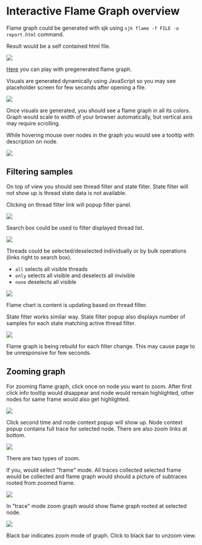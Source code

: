 Interactive Flame Graph overview
=========

Flame graph could be generated with sjk using `sjk flame -f FILE -o report.html` command.

Result would be a self contained html file.

![](fg_screen_0.png)

[Here](https://training.ragozin.info/collaterial/flame_demo.html) you can play with pregenerated flame graph.

Visuals are generated dynamically using JavaScript so you may see placeholder screen 
for few seconds after opening a file.

![](fg_screen_1.png)

Once visuals are generated, you should see a flame graph in all its colors. 
Graph would scale to width of your browser automatically, but vertical axis may require scrolling.

While hovering mouse over nodes in the graph you would see a tooltip with description on node.

![](fg_screen_2.png)


Filtering samples
---------

On top of view you should see thread filter and state filter. State filter will not show up is thread state data is not available.

Clicking on thread filter link will popup filter panel. 

![](fg_screen_3.png)

Search box could be used to filter displayed thread list. 

![](fg_screen_4.png)

Threads could be selected/deselected individually or by bulk operations (links right to search box).

 - `all` selects all visible threads
 - `only` selects all visible and deselects all invisible
 - `none` deselects all visible

![](fg_screen_5.png)

Flame chart is content is updating based on thread filter.

State filter works similar way. State filter popup also displays number of samples for each state matching active thread filter.

![](fg_screen_6.png)

Flame graph is being rebuild for each filter change. This may cause page to be unresponsive for few seconds.

Zooming graph
----------

For zooming flame graph, click once on node you want to zoom. After first click info tooltip would disappear and node would remain highlighted, other nodes for same frame would also get highlighted. 

![](fg_screen_7.png)

Click second time and node context popup will show up. Node context popup contains full trace for selected node. There are also zoom links at bottom.

![](fg_screen_8.png)

There are two types of zoom.

If you, would select "frame" mode. All traces collected selected frame would be collected 
and flame graph would should a picture of subtraces rooted from zoomed frame.

![](fg_screen_9.png)

In "trace" mode zoom graph would show flame graph rooted at selected node.

![](fg_screen_10.png)

Black bar indicates zoom mode of graph. Click to black bar to unzoom view.




